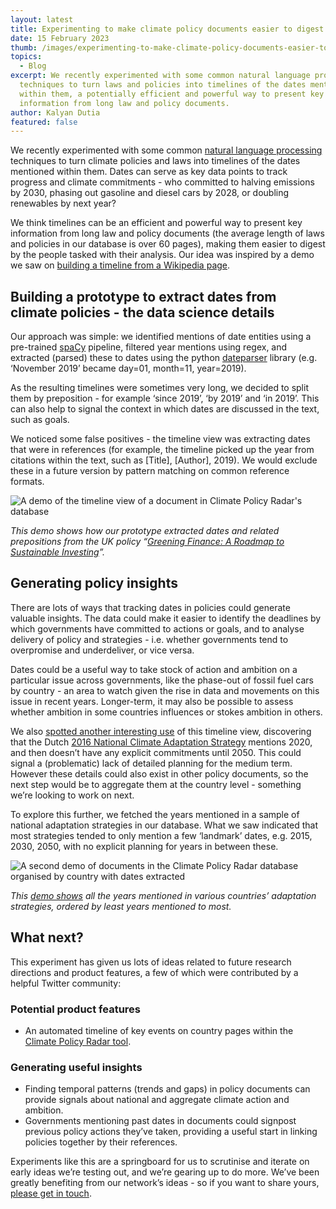 ```yaml
---
layout: latest
title: Experimenting to make climate policy documents easier to digest
date: 15 February 2023
thumb: /images/experimenting-to-make-climate-policy-documents-easier-to-digest/cpr-timeline.jpg
topics:
  - Blog
excerpt: We recently experimented with some common natural language processing
  techniques to turn laws and policies into timelines of the dates mentioned
  within them, a potentially efficient and powerful way to present key
  information from long law and policy documents.
author: Kalyan Dutia
featured: false
---
```

We recently experimented with some common [natural language processing](https://climatepolicyradar.org/latest/building-natural-language-search-for-climate-change-laws-and-policies) techniques to turn climate policies and laws into timelines of the dates mentioned within them. Dates can serve as key data points to track progress and climate commitments - who committed to halving emissions by 2030, phasing out gasoline and diesel cars by 2028, or doubling renewables by next year? 

We think timelines can be an efficient and powerful way to present key information from long law and policy documents (the average length of laws and policies in our database is over 60 pages), making them easier to digest by the people tasked with their analysis. Our idea was inspired by a demo we saw on [building a timeline from a Wikipedia page](https://observablehq.com/@winkjs/how-to-visualize-timeline-of-a-wiki-article).

## Building a prototype to extract dates from climate policies - the data science details

Our approach was simple: we identified mentions of date entities using a pre-trained [spaCy](https://spacy.io/) pipeline, filtered year mentions using regex, and extracted (parsed) these to dates using the python [dateparser](https://dateparser.readthedocs.io/en/latest/) library (e.g. ‘November 2019’ became day=01, month=11, year=2019).

As the resulting timelines were sometimes very long, we decided to split them by preposition - for example ‘since 2019’, ‘by 2019’ and ‘in 2019’. This can also help to signal the context in which dates are discussed in the text, such as goals. 

We noticed some false positives - the timeline view was extracting dates that were in references (for example, the timeline picked up the year from citations within the text, such as  \[Title], \[Author], 2019).  We would exclude these in a future version by pattern matching on common reference formats.

![A demo of the timeline view of a document in Climate Policy Radar's database](/images/experimenting-to-make-climate-policy-documents-easier-to-digest/cpr-timeline.jpg "A demo of the timeline view of a document in Climate Policy Radar's database")

*This demo shows how our prototype extracted dates and related prepositions from the UK policy “[Greening Finance: A Roadmap to Sustainable Investing](https://app.climatepolicyradar.org/document/united-kingdom_2021_greening-finance-a-roadmap-to-sustainable-investing_10239_4855)”.*

## Generating policy insights

There are lots of ways that tracking dates in policies could generate valuable insights. The data could make it easier to identify the deadlines by which governments have committed to actions or goals, and to analyse delivery of policy and strategies - i.e. whether governments tend to overpromise and underdeliver, or vice versa.

Dates could be a useful way to take stock of action and ambition on a particular issue across governments, like the phase-out of fossil fuel cars by country - an area to watch given the rise in data and movements on this issue in recent years. Longer-term, it may also be possible to assess whether ambition in some countries influences or stokes ambition in others.

We also [spotted another interesting use](https://twitter.com/NachmanyMichal/status/1605196753527050240) of this timeline view, discovering that the Dutch [2016 National Climate Adaptation Strategy](https://app.climatepolicyradar.org/document/netherlands_2016_national-climate-adaptation-strategy_8708_1447) mentions 2020, and then doesn’t have any explicit commitments until 2050. This could signal a (problematic) lack of detailed planning for the medium term. However these details could also exist in other policy documents, so the next step would be to aggregate them at the country level - something we’re looking to work on next.

To explore this further, we fetched the years mentioned in a sample of national adaptation strategies in our database. What we saw indicated that most strategies tended to only mention a few ‘landmark’ dates, e.g. 2015, 2030, 2050, with no explicit planning for years in between these.

![A second demo of documents in the Climate Policy Radar database organised by country with dates extracted](/images/experimenting-to-make-climate-policy-documents-easier-to-digest/timeline-view-cpr.png "Documents organised by country with dates extracted")

*This [demo shows](https://twitter.com/KDutia/status/1605207519265280000) all the years mentioned in various countries’ adaptation strategies, ordered by least years mentioned to most.*

## What next?

This experiment has given us lots of ideas related to future research directions and product features, a few of which were contributed by a helpful Twitter community:

### Potential product features

* An automated timeline of key events on country pages within the [Climate Policy Radar tool](https://app.climatepolicyradar.org/).

### Generating useful insights

* Finding temporal patterns (trends and gaps) in policy documents can provide signals about national and aggregate climate action and ambition. 
* Governments mentioning past dates in documents could signpost previous policy actions they’ve taken, providing a useful start in linking policies together by their references.

Experiments like this are a springboard for us to scrutinise and iterate on early ideas we’re testing out, and we’re gearing up to do more. We’ve been greatly benefiting from our network’s ideas - so if you want to share yours, [please get in touch](https://climatepolicyradar.org/contact).